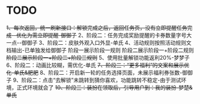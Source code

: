 # TODO

~~1、每次返回，统一刷新接口：解锁完成之后，返回任务页，没有立即提醒任务完成--优化为需立即提醒-御御子~~
2、阶段二：任务完成奖励提醒的卡券数量字号大一点--御御子
3、阶段二：皮肤外观入口外显-单氏
4、活动规则按照活动规则文档输出-已单独发给御御子
阶段一展示阶段一规则
阶段二展示阶段一+阶段二规则
~~阶段二展示阶段一+阶段二+阶段三规则~~
5、使用批量解锁功能返利20%-梦梦子
6、阶段二：动画比较糊，需优化-单氏
~~7、阶段三：“更多福利”的文案和展示优化-单氏&肥肥~~
8、阶段二：开启新一轮的任务选择页面，未展示福利券张数-御御子
9、阶段二：点击“去解锁”未跳转到猜你喜欢，功能跳转不稳定-由于测试环境，正式环境就会了
~~10、阶段三：装扮在领取后，引导用户到：我的装扮-梦楚&单氏~~
